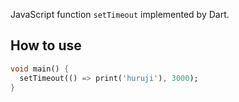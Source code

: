 
JavaScript function `setTimeout` implemented by Dart.

## How to use

```dart
void main() {
  setTimeout(() => print('huruji'), 3000);
}
```
